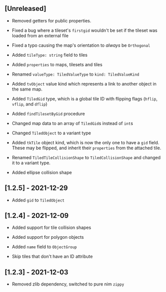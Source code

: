 ## [Unreleased]

* Removed getters for public properties.

* Fixed a bug where a tileset's `firstgid` wouldn't be set if the tileset was loaded from an external file

* Fixed a typo causing the map's orientation to _always_ be `Orthogonal`

* Added `tileType: string` field to tiles

* Added `properties` to maps, tilesets and tiles

* Renamed `valueType: TiledValueType` to `kind: TiledValueKind`

* Added `tvObject` value kind which represents a link to another object in the same map.

* Added `TiledGid` type, which is a global tile ID with flipping flags (`hflip`, `vflip`, and `dflip`)

* Added `findTilesetByGid` procedure

* Changed map data to an array of `TiledGid`s instead of `int`s

* Changed `TiledObject` to a variant type

* Added `tkTile` object kind, which is now the only one to have a `gid` field. These may be flipped, and inherit their `properties` from the attached tile.

* Renamed `TiledTileCollisionShape` to `TiledCollisionShape` and changed it to a variant type.

* Added ellipse collision shape


## [1.2.5] - 2021-12-29

* Added `gid` to `TiledObject`


## [1.2.4] - 2021-12-09

* Added support for tile collision shapes

* Added support for polygon objects

* Added `name` field to `ObjectGroup`

* Skip tiles that don't have an ID attribute


## [1.2.3] - 2021-12-03

* Removed zlib dependency, switched to pure nim `zippy`